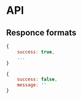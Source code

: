# API

## Responce formats

```js
{
    success: true,
    ...
}
```

```js
{
    success: false,
    message: ''
}
```
